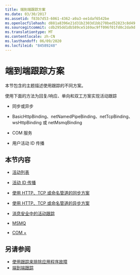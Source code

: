 ```yaml
---
title: 端到端跟踪方案
ms.date: 03/30/2017
ms.assetid: f83b7d53-6061-4362-a9a3-ee1daf6542be
ms.openlocfilehash: d881a8396e21d31b2303d1bb270bed52823c8d49
ms.sourcegitcommit: cdb295dd1db589ce5169ac9ff096f01fd0c2da9d
ms.translationtype: MT
ms.contentlocale: zh-CN
ms.lasthandoff: 06/09/2020
ms.locfileid: "84589248"
---
```

# <a name="end-to-end-tracing-scenarios"></a>端到端跟踪方案
本节包含的主题描述使用跟踪的不同方案。  
  
 使用下面的方法为回复/响应、单向和双工方案实现活动跟踪  
  
- 同步或异步  
  
- BasicHttpBinding、netNamedPipeBinding、netTcpBinding、wsHttpBinding 或 netMsmqBinding  
  
- COM 服务  
  
- 用户活动 ID 传播  
  
## <a name="in-this-section"></a>本节内容  
  
- [活动列表](activity-list.md)  
  
- [活动 ID 传播](activity-id-propagation.md)  
  
- [使用 HTTP、TCP 或命名管道的同步方案](synchronous-scenarios-using-http-tcp-or-named-pipe.md)  
  
- [使用 HTTP、TCP 或命名管道的异步方案](asynchronous-scenarios-using-http-tcp-or-named-pipe.md)  
  
- [消息安全中的活动跟踪](activity-tracing-in-message-security.md)  
  
- [MSMQ](msmq.md)  
  
- [COM +](com.md)  
  
## <a name="see-also"></a>另请参阅

- [使用跟踪来排除应用程序故障](using-tracing-to-troubleshoot-your-application.md)
- [端到端跟踪](end-to-end-tracing.md)
